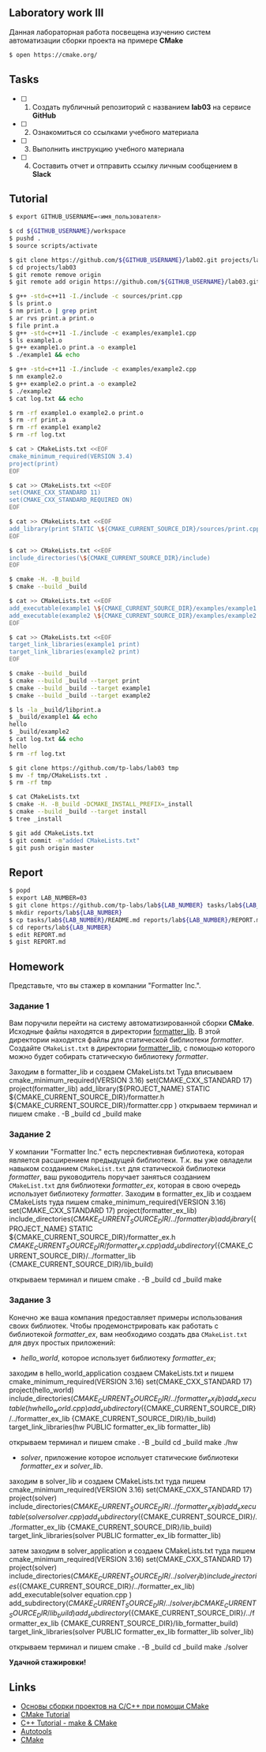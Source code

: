 ## Laboratory work III

Данная лабораторная работа посвещена изучению систем автоматизации сборки проекта на примере **CMake**

```sh
$ open https://cmake.org/
```

## Tasks

- [ ] 1. Создать публичный репозиторий с названием **lab03** на сервисе **GitHub**
- [ ] 2. Ознакомиться со ссылками учебного материала
- [ ] 3. Выполнить инструкцию учебного материала
- [ ] 4. Составить отчет и отправить ссылку личным сообщением в **Slack**

## Tutorial

```sh
$ export GITHUB_USERNAME=<имя_пользователя>
```

```sh
$ cd ${GITHUB_USERNAME}/workspace
$ pushd .
$ source scripts/activate
```

```sh
$ git clone https://github.com/${GITHUB_USERNAME}/lab02.git projects/lab03
$ cd projects/lab03
$ git remote remove origin
$ git remote add origin https://github.com/${GITHUB_USERNAME}/lab03.git
```

```sh
$ g++ -std=c++11 -I./include -c sources/print.cpp
$ ls print.o
$ nm print.o | grep print
$ ar rvs print.a print.o
$ file print.a
$ g++ -std=c++11 -I./include -c examples/example1.cpp
$ ls example1.o
$ g++ example1.o print.a -o example1
$ ./example1 && echo
```

```sh
$ g++ -std=c++11 -I./include -c examples/example2.cpp
$ nm example2.o
$ g++ example2.o print.a -o example2
$ ./example2
$ cat log.txt && echo
```

```sh
$ rm -rf example1.o example2.o print.o
$ rm -rf print.a
$ rm -rf example1 example2
$ rm -rf log.txt
```

```sh
$ cat > CMakeLists.txt <<EOF
cmake_minimum_required(VERSION 3.4)
project(print)
EOF
```

```sh
$ cat >> CMakeLists.txt <<EOF
set(CMAKE_CXX_STANDARD 11)
set(CMAKE_CXX_STANDARD_REQUIRED ON)
EOF
```

```sh
$ cat >> CMakeLists.txt <<EOF
add_library(print STATIC \${CMAKE_CURRENT_SOURCE_DIR}/sources/print.cpp)
EOF
```

```sh
$ cat >> CMakeLists.txt <<EOF
include_directories(\${CMAKE_CURRENT_SOURCE_DIR}/include)
EOF
```

```sh
$ cmake -H. -B_build
$ cmake --build _build
```

```sh
$ cat >> CMakeLists.txt <<EOF
add_executable(example1 \${CMAKE_CURRENT_SOURCE_DIR}/examples/example1.cpp)
add_executable(example2 \${CMAKE_CURRENT_SOURCE_DIR}/examples/example2.cpp)
EOF
```

```sh
$ cat >> CMakeLists.txt <<EOF
target_link_libraries(example1 print)
target_link_libraries(example2 print)
EOF
```

```sh
$ cmake --build _build
$ cmake --build _build --target print
$ cmake --build _build --target example1
$ cmake --build _build --target example2
```

```sh
$ ls -la _build/libprint.a
$ _build/example1 && echo
hello
$ _build/example2
$ cat log.txt && echo
hello
$ rm -rf log.txt
```

```sh
$ git clone https://github.com/tp-labs/lab03 tmp
$ mv -f tmp/CMakeLists.txt .
$ rm -rf tmp
```

```sh
$ cat CMakeLists.txt
$ cmake -H. -B_build -DCMAKE_INSTALL_PREFIX=_install
$ cmake --build _build --target install
$ tree _install
```

```sh
$ git add CMakeLists.txt
$ git commit -m"added CMakeLists.txt"
$ git push origin master
```

## Report

```sh
$ popd
$ export LAB_NUMBER=03
$ git clone https://github.com/tp-labs/lab${LAB_NUMBER} tasks/lab${LAB_NUMBER}
$ mkdir reports/lab${LAB_NUMBER}
$ cp tasks/lab${LAB_NUMBER}/README.md reports/lab${LAB_NUMBER}/REPORT.md
$ cd reports/lab${LAB_NUMBER}
$ edit REPORT.md
$ gist REPORT.md
```

## Homework

Представьте, что вы стажер в компании "Formatter Inc.".
### Задание 1
Вам поручили перейти на систему автоматизированной сборки **CMake**.
Исходные файлы находятся в директории [formatter_lib](formatter_lib).
В этой директории находятся файлы для статической библиотеки *formatter*.
Создайте `CMakeList.txt` в директории [formatter_lib](formatter_lib),
с помощью которого можно будет собирать статическую библиотеку *formatter*.

Заходим в formatter_lib и создаем CMakeLists.txt
Туда вписываем
cmake_minimum_required(VERSION 3.16)
set(CMAKE_CXX_STANDARD 17)
project(formatter_lib)
add_library(${PROJECT_NAME} STATIC
${CMAKE_CURRENT_SOURCE_DIR}/formatter.h
${CMAKE_CURRENT_SOURCE_DIR}/formatter.cpp
)
открываем терминал и пишем cmake . -B _build
cd _build
make
### Задание 2
У компании "Formatter Inc." есть перспективная библиотека,
которая является расширением предыдущей библиотеки. Т.к. вы уже овладели
навыком созданием `CMakeList.txt` для статической библиотеки *formatter*, ваш
руководитель поручает заняться созданием `CMakeList.txt` для библиотеки
*formatter_ex*, которая в свою очередь использует библиотеку *formatter*.
Заходим в formatter_ex_lib и создаем CMakeLists
туда пишем
cmake_minimum_required(VERSION 3.16)
set(CMAKE_CXX_STANDARD 17)
project(formatter_ex_lib)
include_directories(${CMAKE_CURRENT_SOURCE_DIR}/../formatter_lib)
add_library(${PROJECT_NAME} STATIC
${CMAKE_CURRENT_SOURCE_DIR}/formatter_ex.h
${CMAKE_CURRENT_SOURCE_DIR}/formatter_ex.cpp
)
add_subdirectory(${CMAKE_CURRENT_SOURCE_DIR}/../formatter_lib {CMAKE_CURRENT_SOURCE_DIR}/lib_build)

открываем терминал и пишем cmake . -B _build
cd _build
make

### Задание 3
Конечно же ваша компания предоставляет примеры использования своих библиотек.
Чтобы продемонстрировать как работать с библиотекой *formatter_ex*,
вам необходимо создать два `CMakeList.txt` для двух простых приложений:
* *hello_world*, которое использует библиотеку *formatter_ex*;

заходим в hello_world_application
создаем CMakeLists.txt и пишем
cmake_minimum_required(VERSION 3.16)
set(CMAKE_CXX_STANDARD 17)
project(hello_world)
include_directories(${CMAKE_CURRENT_SOURCE_DIR}/../formatter_ex_lib)
add_executable(hw
hello_world.cpp
)
add_subdirectory(${CMAKE_CURRENT_SOURCE_DIR}/../formatter_ex_lib
{CMAKE_CURRENT_SOURCE_DIR}/lib_build)
target_link_libraries(hw PUBLIC formatter_ex_lib formatter_lib)

открываем терминал и пишем cmake . -B _build
cd _build
make
./hw

* *solver*, приложение которое испольует статические библиотеки *formatter_ex* и *solver_lib*.

заходим в solver_lib и создаем CMakeLists.txt
туда пишем
cmake_minimum_required(VERSION 3.16)
set(CMAKE_CXX_STANDARD 17)
project(solver)
include_directories(${CMAKE_CURRENT_SOURCE_DIR}/../formatter_ex_lib)
add_executable(solver
    solver.cpp
    )
add_subdirectory(${CMAKE_CURRENT_SOURCE_DIR}/../formatter_ex_lib
    {CMAKE_CURRENT_SOURCE_DIR}/lib_build)
target_link_libraries(solver PUBLIC formatter_ex_lib formatter_lib)


затем заходим в solver_application и создаем CMakeLists.txt
туда пишем
cmake_minimum_required(VERSION 3.16)
set(CMAKE_CXX_STANDARD 17)
project(solver)
include_directories(${CMAKE_CURRENT_SOURCE_DIR}/../solver_lib)
include_directories(${CMAKE_CURRENT_SOURCE_DIR}/../formatter_ex_lib)
add_executable(solver
equation.cpp
)
add_subdirectory(${CMAKE_CURRENT_SOURCE_DIR}/../solver_lib
{CMAKE_CURRENT_SOURCE_DIR}/lib_build)
add_subdirectory(${CMAKE_CURRENT_SOURCE_DIR}/../formatter_ex_lib
{CMAKE_CURRENT_SOURCE_DIR}/lib_formatter_build)
target_link_libraries(solver PUBLIC formatter_ex_lib formatter_lib solver_lib)

открываем терминал и пишем cmake . -B _build
cd _build
make
./solver

**Удачной стажировки!**

## Links
- [Основы сборки проектов на С/C++ при помощи CMake](https://eax.me/cmake/)
- [CMake Tutorial](http://neerc.ifmo.ru/wiki/index.php?title=CMake_Tutorial)
- [C++ Tutorial - make & CMake](https://www.bogotobogo.com/cplusplus/make.php)
- [Autotools](http://www.gnu.org/software/automake/manual/html_node/Autotools-Introduction.html)
- [CMake](https://cgold.readthedocs.io/en/latest/index.html)
